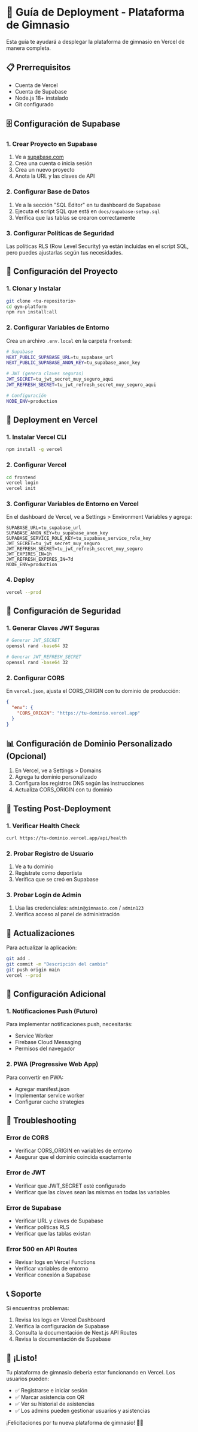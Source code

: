 # 🚀 Guía de Deployment - Plataforma de Gimnasio

Esta guía te ayudará a desplegar la plataforma de gimnasio en Vercel de manera completa.

## 📋 Prerrequisitos

- Cuenta de Vercel
- Cuenta de Supabase
- Node.js 18+ instalado
- Git configurado

## 🗄️ Configuración de Supabase

### 1. Crear Proyecto en Supabase

1. Ve a [supabase.com](https://supabase.com)
2. Crea una cuenta o inicia sesión
3. Crea un nuevo proyecto
4. Anota la URL y las claves de API

### 2. Configurar Base de Datos

1. Ve a la sección "SQL Editor" en tu dashboard de Supabase
2. Ejecuta el script SQL que está en `docs/supabase-setup.sql`
3. Verifica que las tablas se crearon correctamente

### 3. Configurar Políticas de Seguridad

Las políticas RLS (Row Level Security) ya están incluidas en el script SQL, pero puedes ajustarlas según tus necesidades.

## 🔧 Configuración del Proyecto

### 1. Clonar y Instalar

```bash
git clone <tu-repositorio>
cd gym-platform
npm run install:all
```

### 2. Configurar Variables de Entorno

Crea un archivo `.env.local` en la carpeta `frontend`:

```bash
# Supabase
NEXT_PUBLIC_SUPABASE_URL=tu_supabase_url
NEXT_PUBLIC_SUPABASE_ANON_KEY=tu_supabase_anon_key

# JWT (genera claves seguras)
JWT_SECRET=tu_jwt_secret_muy_seguro_aqui
JWT_REFRESH_SECRET=tu_jwt_refresh_secret_muy_seguro_aqui

# Configuración
NODE_ENV=production
```

## 🚀 Deployment en Vercel

### 1. Instalar Vercel CLI

```bash
npm install -g vercel
```

### 2. Configurar Vercel

```bash
cd frontend
vercel login
vercel init
```

### 3. Configurar Variables de Entorno en Vercel

En el dashboard de Vercel, ve a Settings > Environment Variables y agrega:

```
SUPABASE_URL=tu_supabase_url
SUPABASE_ANON_KEY=tu_supabase_anon_key
SUPABASE_SERVICE_ROLE_KEY=tu_supabase_service_role_key
JWT_SECRET=tu_jwt_secret_muy_seguro
JWT_REFRESH_SECRET=tu_jwt_refresh_secret_muy_seguro
JWT_EXPIRES_IN=1h
JWT_REFRESH_EXPIRES_IN=7d
NODE_ENV=production
```

### 4. Deploy

```bash
vercel --prod
```

## 🔐 Configuración de Seguridad

### 1. Generar Claves JWT Seguras

```bash
# Generar JWT_SECRET
openssl rand -base64 32

# Generar JWT_REFRESH_SECRET
openssl rand -base64 32
```

### 2. Configurar CORS

En `vercel.json`, ajusta el CORS_ORIGIN con tu dominio de producción:

```json
{
  "env": {
    "CORS_ORIGIN": "https://tu-dominio.vercel.app"
  }
}
```

## 📊 Configuración de Dominio Personalizado (Opcional)

1. En Vercel, ve a Settings > Domains
2. Agrega tu dominio personalizado
3. Configura los registros DNS según las instrucciones
4. Actualiza CORS_ORIGIN con tu dominio

## 🧪 Testing Post-Deployment

### 1. Verificar Health Check

```bash
curl https://tu-dominio.vercel.app/api/health
```

### 2. Probar Registro de Usuario

1. Ve a tu dominio
2. Regístrate como deportista
3. Verifica que se creó en Supabase

### 3. Probar Login de Admin

1. Usa las credenciales: `admin@gimnasio.com` / `admin123`
2. Verifica acceso al panel de administración

## 🔄 Actualizaciones

Para actualizar la aplicación:

```bash
git add .
git commit -m "Descripción del cambio"
git push origin main
vercel --prod
```

## 📱 Configuración Adicional

### 1. Notificaciones Push (Futuro)

Para implementar notificaciones push, necesitarás:
- Service Worker
- Firebase Cloud Messaging
- Permisos del navegador

### 2. PWA (Progressive Web App)

Para convertir en PWA:
- Agregar manifest.json
- Implementar service worker
- Configurar cache strategies

## 🐛 Troubleshooting

### Error de CORS
- Verificar CORS_ORIGIN en variables de entorno
- Asegurar que el dominio coincida exactamente

### Error de JWT
- Verificar que JWT_SECRET esté configurado
- Verificar que las claves sean las mismas en todas las variables

### Error de Supabase
- Verificar URL y claves de Supabase
- Verificar políticas RLS
- Verificar que las tablas existan

### Error 500 en API Routes
- Revisar logs en Vercel Functions
- Verificar variables de entorno
- Verificar conexión a Supabase

## 📞 Soporte

Si encuentras problemas:

1. Revisa los logs en Vercel Dashboard
2. Verifica la configuración de Supabase
3. Consulta la documentación de Next.js API Routes
4. Revisa la documentación de Supabase

## 🎉 ¡Listo!

Tu plataforma de gimnasio debería estar funcionando en Vercel. Los usuarios pueden:

- ✅ Registrarse e iniciar sesión
- ✅ Marcar asistencia con QR
- ✅ Ver su historial de asistencias
- ✅ Los admins pueden gestionar usuarios y asistencias

¡Felicitaciones por tu nueva plataforma de gimnasio! 🏋️‍♂️
